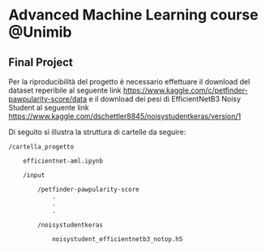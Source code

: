 # Advanced Machine Learning course @Unimib

## Final Project 

Per la riproducibilità del progetto è necessario effettuare il download del dataset reperibile al seguente link https://www.kaggle.com/c/petfinder-pawpularity-score/data e il download dei pesi di EfficientNetB3 Noisy Student al seguente link https://www.kaggle.com/dschettler8845/noisystudentkeras/version/1

Di seguito si illustra la struttura di cartelle da seguire:

    /cartella_progetto

        efficientnet-aml.ipynb

        /input

            /petfinder-pawpularity-score
                .
                .
                .

            /noisystudentkeras
                
                noisystudent_efficientnetb3_notop.h5
